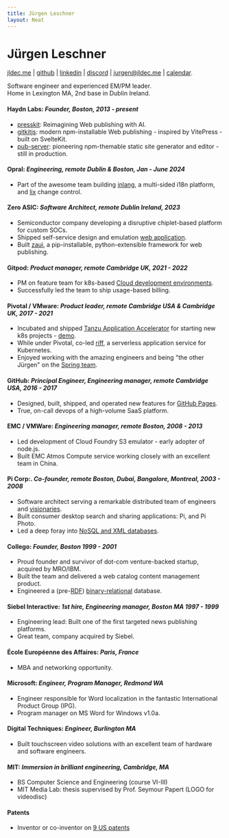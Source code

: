 ```yaml
---
title: Jürgen Leschner
layout: Neat
---
```


# Jürgen Leschner
[jldec.me](https://jldec.me/) | [github](https://github.com/jldec "GitHub: https://github.com/jldec") | [linkedin](https://www.linkedin.com/in/jldec/ "Linkedin: https://www.linkedin.com/in/jldec/") | [discord](https://discord.gg/JrD8c7GbrZ "Chat on Discord") | [jurgen@jldec.me](mailto:jurgen@jldec.me "Email me at jurgen@jldec.me") | [calendar](https://cal.com/jldec/30min "Book an appointment").

Software engineer and experienced EM/PM leader.  
Home in Lexington MA, 2nd base in Dublin Ireland.

#### **Haydn Labs**: _Founder, Boston, 2013 - present_
- [presskit](https://github.com/jldec/presskit/): Reimagining Web publishing with AI.
- [gitkitjs](https://github.com/gitkitjs/gitkitjs): modern npm-installable Web publishing - inspired by VitePress - built on SvelteKit.
- [pub-server](https://jldec.github.io/pub-doc/): pioneering npm-themable static site generator and editor - still in production.

#### **Opral**: _Engineering, remote Dublin & Boston, Jan - June 2024_
- Part of the awesome team building [inlang](https://inlang.com/documentation), a multi-sided i18n platform, and [lix](https://github.com/opral/monorepo/tree/main/lix#readme) change control.

#### **Zero ASIC**: _Software Architect, remote Dublin Ireland, 2023_
- Semiconductor company developing a disruptive chiplet-based platform for custom SOCs.
- Shipped self-service design and emulation [web application](https://www.zeroasic.com/emulation).
- Built [zaui](https://github.com/zeroasiccorp/zaui), a pip-installable, python-extensible framework for web publishing.

#### **Gitpod**: _Product manager, remote Cambridge UK, 2021 - 2022_
- PM on feature team for k8s-based [Cloud development environments](https://www.gitpod.io/cde).
- Successfully led the team to ship usage-based billing.

#### **Pivotal / VMware**: _Product leader, remote Cambridge USA & Cambridge UK, 2017 - 2021_
- Incubated and shipped [Tanzu Application Accelerator](https://docs.vmware.com/en/Application-Accelerator-for-VMware-Tanzu/1.0/acc-docs/GUID-index.html) for starting new k8s projects - [demo](https://www.vmware.com/vmworld/en/video-library/video-landing.html?sessionid=1623133962915001FdQX).
- While under Pivotal, co-led [riff](https://projectriff.io/), a serverless application service for Kubernetes.
- Enjoyed working with the amazing engineers and being "the other Jürgen" on the [Spring team](https://spring.io/team/).

#### **GitHub**: _Principal Engineer, Engineering manager, remote Cambridge USA, 2016 - 2017_
- Designed, built, shipped, and operated new features for [GitHub Pages](https://pages.github.com/).
- True, on-call devops of a high-volume SaaS platform.

#### **EMC / VMWare**: _Engineering manager, remote Boston, 2008 - 2013_
- Led development of Cloud Foundry S3 emulator - early adopter of node.js.
- Built EMC Atmos Compute service working closely with an excellent team in China.

#### **Pi Corp**:. _Co-founder, remote Boston, Dubai, Bangalore, Montreal, 2003 - 2008_
- Software architect serving a remarkable distributed team of engineers and [visionaries](https://en.wikipedia.org/wiki/Paul_Maritz).
- Built consumer desktop search and sharing applications: Pi, and Pi Photo.
- Led a deep foray into [NoSQL and XML databases](https://patents.justia.com/patent/7412452).

#### **Collego**: _Founder, Boston 1999 - 2001_
- Proud founder and survivor of dot-com venture-backed startup, acquired by MRO/IBM.
- Built the team and delivered a web catalog content management product.
- Engineered a (pre-[RDF](https://en.wikipedia.org/wiki/Resource_Description_Framework)) [binary-relational](https://patents.justia.com/patent/6519588) database.

#### **Siebel Interactive**: _1st hire, Engineering manager, Boston MA 1997 - 1999_
- Engineering lead: Built one of the first targeted news publishing platforms.
- Great team, company acquired by Siebel.

#### **École Européenne des Affaires**: _Paris, France_
- MBA and networking opportunity.

#### **Microsoft**: _Engineer, Program Manager, Redmond WA_
- Engineer responsible for Word localization in the fantastic International Product Group (IPG).
- Program manager on MS Word for Windows v1.0a.

#### **Digital Techniques**: _Engineer, Burlington MA_
- Built touchscreen video solutions with an excellent team of hardware and software engineers.

#### **MIT**: _Immersion in brilliant engineering, Cambridge, MA_
- BS Computer Science and Engineering (course VI-III)
- MIT Media Lab: thesis supervised by Prof. Seymour Papert (LOGO for videodisc)

#### **Patents**
- Inventor or co-inventor on [9 US patents](https://patents.justia.com/inventor/jurgen-leschner)
